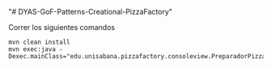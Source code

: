 "# DYAS-GoF-Patterns-Creational-PizzaFactory" 

Correr los siguientes comandos

```
mvn clean install
mvn exec:java -Dexec.mainClass="edu.unisabana.pizzafactory.consoleview.PreparadorPizza"
```